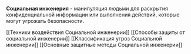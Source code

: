 **Социальная инженерия** - манипуляция людьми для раскрытия конфиденциальной информации или выполнения действий, которые могут угрожать безопасности.

[[Техники воздействия Социальной инженерии]]
[[Способы защиты от социальной инженерии]]
[[Классификация угроз Социальной инженерии]]
[[Основные защитные методы Социальной инженерии]]
